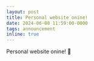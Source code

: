 ```yaml
---
layout: post
title: Personal website onine!
date: 2024-06-08 11:59:00-0000
tags: announcement
inline: true
---
```

Personal website onine! 🎊
